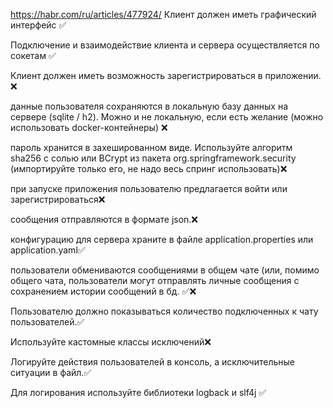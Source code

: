 
https://habr.com/ru/articles/477924/
Клиент должен иметь графический интерфейс  ✅

Подключение и взаимодействие клиента и сервера осуществляется по сокетам ✅

Клиент должен иметь возможность зарегистрироваться в приложении. ❌

данные пользователя сохраняются в локальную базу данных на сервере (sqlite / h2). Можно и не локальную, если есть желание (можно использовать docker-контейнеры) ❌

пароль хранится в захешированном виде. Используйте алгоритм sha256 с солью или BCrypt из пакета org.springframework.security (импортируйте только его, не надо весь спринг использовать)❌

при запуске приложения пользователю предлагается войти или зарегистрироваться❌

сообщения отправляются в формате json.❌

конфигурацию для сервера храните в файле application.properties или application.yaml✅

пользователи обмениваются сообщениями в общем чате (или, помимо общего чата, пользователи могут отправлять личные сообщения с сохранением истории сообщений в бд. ✅❌

Пользователю должно показываться количество подключенных к чату пользователей.✅

Используйте кастомные классы исключений❌

Логируйте действия пользователей в консоль, а исключительные ситуации в файл.✅

Для логирования используйте библиотеки logback и slf4j ✅

